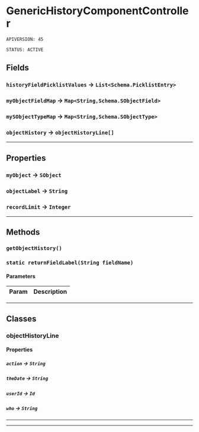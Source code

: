 # GenericHistoryComponentController

`APIVERSION: 45`

`STATUS: ACTIVE`
## Fields

### `historyFieldPicklistValues` → `List<Schema.PicklistEntry>`


### `myObjectFieldMap` → `Map<String,Schema.SObjectField>`


### `mySObjectTypeMap` → `Map<String,Schema.SObjectType>`


### `objectHistory` → `objectHistoryLine[]`


---
## Properties

### `myObject` → `SObject`


### `objectLabel` → `String`


### `recordLimit` → `Integer`


---
## Methods
### `getObjectHistory()`
### `static returnFieldLabel(String fieldName)`
#### Parameters
|Param|Description|
|---|---|

---
## Classes
### objectHistoryLine
#### Properties

##### `action` → `String`


##### `theDate` → `String`


##### `userId` → `Id`


##### `who` → `String`


---

---
